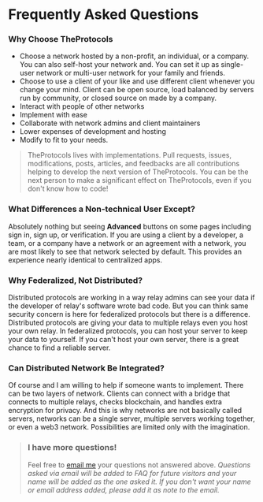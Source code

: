 # Frequently Asked Questions

### Why Choose TheProtocols

- Choose a network hosted by a non-profit, an individual, or a company. You can also self-host your network and. You can set it up as single-user network or multi-user network for your family and friends.
- Choose to use a client of your like and use different client whenever you change your mind. Client can be open source, load balanced  by servers run by community, or closed source on made by a company.
- Interact with people of other networks
- Implement with ease
- Collaborate with network admins and client maintainers
- Lower expenses of development and hosting
- Modify to fit to your needs.

> TheProtocols lives with implementations.
> Pull requests, issues, modifications, posts, articles, and feedbacks are all contributions helping to develop the next version of TheProtocols.
> You can be the next person to make a significant effect on TheProtocols, even if you don't know how to code!

### What Differences a Non-technical User Except?
Absolutely nothing but seeing **Advanced** buttons on some pages including sign in, sign up, or verification.
If you are using a client by a developer, a team, or a company have a network or an agreement with a network, you are most likely to see that network selected by default.
This provides an experience nearly identical to centralized apps.

### Why Federalized, Not Distributed?

Distributed protocols are working in a way relay admins can see your data if the developer of relay's software wrote bad code.
But you can think same security concern is here for federalized protocols but there is a difference.
Distributed protocols are giving your data to multiple relays even you host your own relay.
In federalized protocols, you can host your server to keep your data to yourself.
If you can't host your own server, there is a great chance to find a reliable server.

### Can Distributed Network Be Integrated?

Of course and I am willing to help if someone wants to implement.
There can be two layers of network.
Clients can connect with a bridge that connects to multiple relays, checks blockchain, and handles extra encryption for privacy.
And this is why networks are not basically called servers, networks can be a single server, multiple servers working together, or even a web3 network.
Possibilities are limited only with the imagination.

> ### I have more questions!
> Feel free to [email me](mailto:islekcaganmert@hereus.net) your questions not answered above.
> *Questions asked via email will be added to FAQ for future visitors and your name will be added as the one asked it.*
> *If you don't want your name or email address added, please add it as note to the email.*